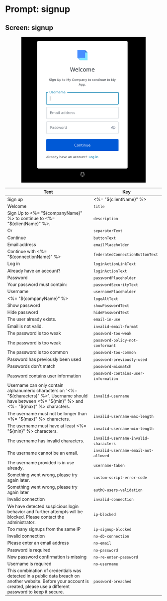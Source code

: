 # Prompt: signup

## Screen: signup

<p style="text-align: center;">
  <img alt="signup reference screenshot" class="ul-prompt-screenshot" data-ul-prompt="signup" src="/media/articles/universal-login/text-customization/signup.png" style="width: 400px;"/>
</p>

|Text|Key|
|----------|----------|
|Sign up | <%= "${clientName}" %>|`pageTitle`|
|Welcome|`title`|
|Sign Up to <%= "${companyName}" %> to continue to <%= "${clientName}" %>.|`description`|
|Or|`separatorText`|
|Continue|`buttonText`|
|Email address|`emailPlaceholder`|
|Continue with <%= "${connectionName}" %>|`federatedConnectionButtonText`|
|Log in|`loginActionLinkText`|
|Already have an account?|`loginActionText`|
|Password|`passwordPlaceholder`|
|Your password must contain:|`passwordSecurityText`|
|Username|`usernamePlaceholder`|
|<%= "${companyName}" %>|`logoAltText`|
|Show password|`showPasswordText`|
|Hide password|`hidePasswordText`|
|The user already exists.|`email-in-use`|
|Email is not valid.|`invalid-email-format`|
|The password is too weak|`password-too-weak`|
|The password is too weak|`password-policy-not-conformant`|
|The password is too common|`password-too-common`|
|Password has previously been used|`password-previously-used`|
|Passwords don't match|`password-mismatch`|
|Password contains user information|`password-contains-user-information`|
|Username can only contain alphanumeric characters or: '<%= "${characters}" %>'. Username should have between <%= "${min}" %> and <%= "${max}" %> characters.|`invalid-username`|
|The username must not be longer than <%= "${max}" %> characters.|`invalid-username-max-length`|
|The username must have at least <%= "${min}" %> characters.|`invalid-username-min-length`|
|The username has invalid characters.|`invalid-username-invalid-characters`|
|The username cannot be an email.|`invalid-username-email-not-allowed`|
|The username provided is in use already.|`username-taken`|
|Something went wrong, please try again later.|`custom-script-error-code`|
|Something went wrong, please try again later|`auth0-users-validation`|
|Invalid connection|`invalid-connection`|
|We have detected suspicious login behavior and further attempts will be blocked. Please contact the administrator.|`ip-blocked`|
|Too many signups from the same IP|`ip-signup-blocked`|
|Invalid connection|`no-db-connection`|
|Please enter an email address|`no-email`|
|Password is required|`no-password`|
|New password confirmation is missing|`no-re-enter-password`|
|Username is required|`no-username`|
|This combination of credentials was detected in a public data breach on another website. Before your account is created, please use a different password to keep it secure.|`password-breached`|
